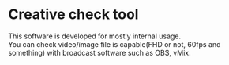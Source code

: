 # Creative check tool
This software is developed for mostly internal usage.  
You can check video/image file is capable(FHD or not, 60fps and something) with broadcast software such as OBS, vMix.  